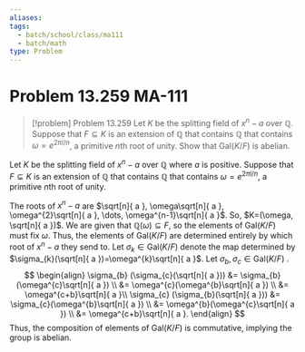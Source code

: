 ```yaml
---
aliases: 
tags:
  - batch/school/class/ma111
  - batch/math
type: Problem
---
```

# Problem 13.259 MA-111

> [!problem] Problem 13.259
> Let $K$ be the splitting field of $x^{n}-a$ over $\mathbb{Q}$. Suppose that $F\subseteq K$ is an extension of $\mathbb{Q}$ that contains $\mathbb{Q}$ that contains $\omega=e^{2\pi i/n}$, a primitive $n$th root of unity. Show that $\text{Gal}(K/F)$ is abelian.

Let $K$ be the splitting field of $x^{n}-a$ over $\mathbb{Q}$ where $a$ is positive. Suppose that $F\subseteq K$ is an extension of $\mathbb{Q}$ that contains $\mathbb{Q}$ that contains $\omega=e^{2\pi i/n}$, a primitive $n$th root of unity.

The roots of $x^{n}-a$ are $\sqrt[n]{ a }, \omega\sqrt[n]{ a }, \omega^{2}\sqrt[n]{ a }, \dots, \omega^{n-1}\sqrt[n]{ a }$. So, $K=(\omega, \sqrt[n]{ a })$. We are given that $\mathbb{Q}(\omega)\subseteq F$, so the elements of $\text{Gal}(K/F)$ must fix $\omega$. Thus, the elements of $\text{Gal}(K/F)$ are determined entirely by which root of $x^{n}-a$ they send to. Let $\sigma_{k} \in \text{Gal}(K/F)$ denote the map determined by $\sigma_{k}(\sqrt[n]{ a })=\omega^{k}\sqrt[n]{ a }$. Let $\sigma_{b},\sigma_{c} \in \text{Gal}(K/F)$ .
$$
\begin{align}
\sigma_{b} (\sigma_{c}(\sqrt[n]{ a })) &= \sigma_{b}(\omega^{c}\sqrt[n]{ a }) \\
&= \omega^{c}(\omega^{b}\sqrt[n]{ a }) \\
&= \omega^{c+b}\sqrt[n]{ a }\\
\sigma_{c} (\sigma_{b}(\sqrt[n]{ a })) &= \sigma_{c}(\omega^{b}\sqrt[n]{ a }) \\
&= \omega^{b}(\omega^{c}\sqrt[n]{ a }) \\
&= \omega^{c+b}\sqrt[n]{ a }.
\end{align}
$$
Thus, the composition of elements of $\text{Gal}(K/F)$ is commutative, implying the group is abelian.

